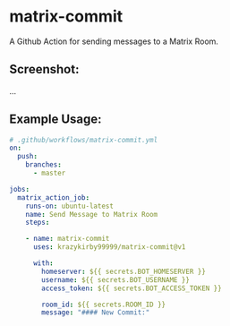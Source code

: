# matrix-commit
A Github Action for sending messages to a Matrix Room.

## Screenshot:
...

## Example Usage:
```yaml
# .github/workflows/matrix-commit.yml
on:
  push:
    branches:
      - master

jobs:
  matrix_action_job:
    runs-on: ubuntu-latest
    name: Send Message to Matrix Room
    steps:

    - name: matrix-commit
      uses: krazykirby99999/matrix-commit@v1

      with:
        homeserver: ${{ secrets.BOT_HOMESERVER }}
        username: ${{ secrets.BOT_USERNAME }}
        access_token: ${{ secrets.BOT_ACCESS_TOKEN }}

        room_id: ${{ secrets.ROOM_ID }}
        message: "#### New Commit:"

```
